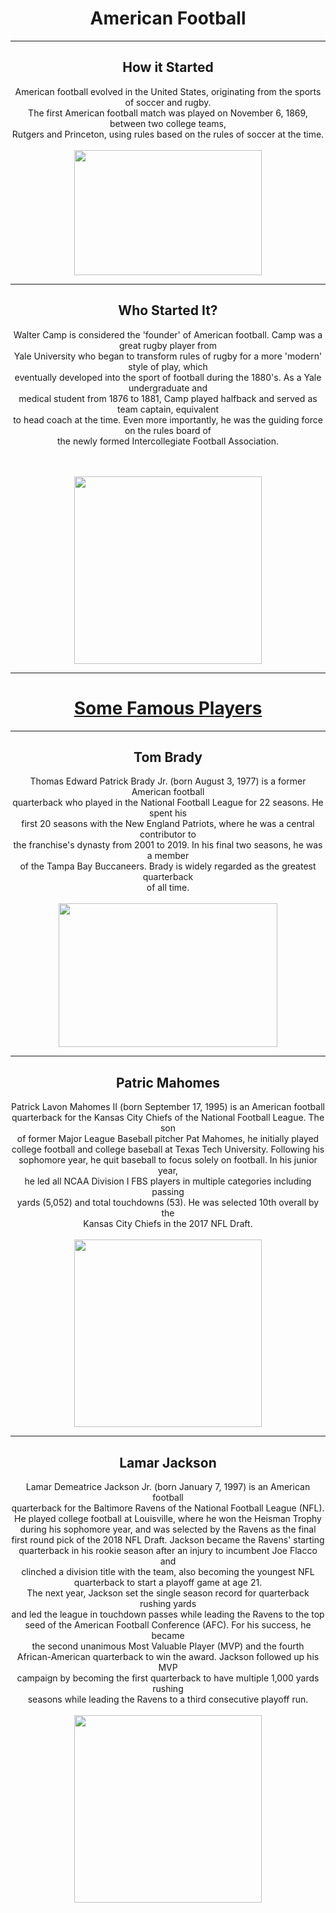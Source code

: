 <html>
<center>



<h1>American Football</h1>
<hr>
<h2>How it Started</h2>
<p1>American football evolved in the United States, originating from the sports of soccer and rugby. <br>
The first American football match was played on November 6, 1869, between two college teams, 
<br>
Rutgers and Princeton, using rules based on the rules of soccer at the time.</p1>
<br>
<br>

<img src="https://wartimeni.com/wp-content/uploads/sites/34/2018/02/wwiini-story-american-football-ravenhill-01.jpg"  width="300" height="200">
<hr>
<h2>Who Started It?</h2>

<p1> Walter Camp is considered the 'founder' of American football. Camp was a great rugby player from <br>
Yale University who began to transform rules of rugby for a more 'modern' style of play, which <br>
eventually developed into the sport of football during the 1880's. As a Yale undergraduate and <br>
medical student from 1876 to 1881, Camp played halfback and served as team captain, equivalent <br>
to head coach at the time. Even more importantly, he was the guiding force on the rules board of<br>
 the newly formed Intercollegiate Football Association.</p1>

<br><br>
<img src="https://cdn.britannica.com/14/85214-050-D2EDE73B/Walter-Camp.jpg"  width="300" height="300">
<hr>
<h1><u>Some Famous Players</u></h1>
<hr>
<h2>Tom Brady</h2>
<p1>Thomas Edward Patrick Brady Jr. (born August 3, 1977) is a former American football <br>
quarterback who played in the National Football League for 22 seasons. He spent his <br>
first 20 seasons with the New England Patriots, where he was a central contributor to <br>
the franchise's dynasty from 2001 to 2019. In his final two seasons, he was a member <br>
of the Tampa Bay Buccaneers. Brady is widely regarded as the greatest quarterback <br>
of all time.</p1>
<br><br>
<img src="https://static.foxnews.com/foxnews.com/content/uploads/2022/01/Tom-Brady-9.jpg"  width="350" height="230">

  <hr>
  
<h2>Patric Mahomes</h2>
<p1>Patrick Lavon Mahomes II (born September 17, 1995) is an American football <br>
quarterback for the Kansas City Chiefs of the National Football League. The son <br>
of former Major League Baseball pitcher Pat Mahomes, he initially played <br>
college football and college baseball at Texas Tech University. Following his <br>
sophomore year, he quit baseball to focus solely on football. In his junior year, <br>
he led all NCAA Division I FBS players in multiple categories including passing <br>
yards (5,052) and total touchdowns (53). He was selected 10th overall by the <br>Kansas City Chiefs in the 2017 NFL Draft.</p1>
<br><br>
<img src="https://www.si.com/.image/ar_1:1%2Cc_fill%2Ccs_srgb%2Cfl_progressive%2Cq_auto:good%2Cw_1200/MTcwMTMyMDcwODUxNDIyMDA4/patrick-mahomes-chiefs-super-bowl-liv.jpg"  width="300" height="300">

  <hr>
  
<h2>Lamar Jackson</h2>

  <p1>Lamar Demeatrice Jackson Jr. (born January 7, 1997) is an American football <br>
quarterback for the Baltimore Ravens of the National Football League (NFL). <br>
He played college football at Louisville, where he won the Heisman Trophy <br>
during his sophomore year, and was selected by the Ravens as the final <br>
first round pick of the 2018 NFL Draft. Jackson became the Ravens' starting <br>
quarterback in his rookie season after an injury to incumbent Joe Flacco and <br>
clinched a division title with the team, also becoming the youngest NFL <br>
quarterback to start a playoff game at age 21.<br>
The next year, Jackson set the single season record for quarterback rushing yards <br>
and led the league in touchdown passes while leading the Ravens to the top <br>
seed of the American Football Conference (AFC). For his success, he became <br>the second unanimous Most Valuable Player (MVP) and the fourth <br>
African-American quarterback to win the award. Jackson followed up his MVP <br>
campaign by becoming the first quarterback to have multiple 1,000 yards rushing <br>
seasons while leading the Ravens to a third consecutive playoff run.</p1>
<br><br>
<img src="https://i.guim.co.uk/img/media/472006b3deec24b597f957f18ed164196920de6b/0_23_2912_1748/master/2912.jpg?width=1200&height=1200&quality=85&auto=format&fit=crop&s=2dbc5d31f8ab0f20ba44fe95d87891ce"  width="300" height="300">


</html>
